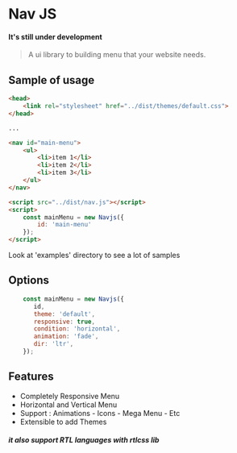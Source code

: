 # Nav JS

#### It's still under development

> A ui library to building menu that your website needs.

## Sample of usage

``` html
<head>
    <link rel="stylesheet" href="../dist/themes/default.css">
</head>

...

<nav id="main-menu">
    <ul>
        <li>item 1</li>
        <li>item 2</li>
        <li>item 3</li>
    </ul>
</nav>

<script src="../dist/nav.js"></script>
<script>
    const mainMenu = new Navjs({
        id: 'main-menu'
    });
</script>
```
Look at 'examples' directory to see a lot of samples

## Options
```javascript
    const mainMenu = new Navjs({
       id,
       theme: 'default',
       responsive: true,
       condition: 'horizontal',
       animation: 'fade',
       dir: 'ltr',
    });
```

## Features
* Completely Responsive Menu
* Horizontal and Vertical Menu
* Support : Animations - Icons - Mega Menu - Etc
* Extensible to add Themes

##### it also support RTL languages with rtlcss lib 